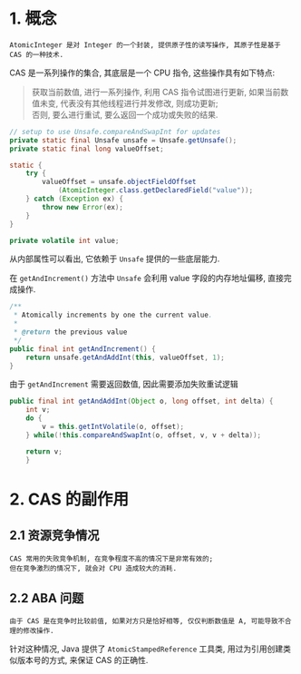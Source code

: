 # 1. 概念

    AtomicInteger 是对 Integer 的一个封装, 提供原子性的读写操作, 其原子性是基于 CAS 的一种技术.
    
CAS 是一系列操作的集合, 其底层是一个 CPU 指令, 这些操作具有如下特点:
> 获取当前数值, 进行一系列操作, 利用 CAS 指令试图进行更新, 如果当前数值未变, 代表没有其他线程进行并发修改, 则成功更新;  
否则, 要么进行重试, 要么返回一个成功或失败的结果.

```java
// setup to use Unsafe.compareAndSwapInt for updates
private static final Unsafe unsafe = Unsafe.getUnsafe();
private static final long valueOffset;

static {
    try {
        valueOffset = unsafe.objectFieldOffset
            (AtomicInteger.class.getDeclaredField("value"));
    } catch (Exception ex) { 
        throw new Error(ex); 
    }
}

private volatile int value;
```

从内部属性可以看出, 它依赖于 `Unsafe` 提供的一些底层能力.

在 `getAndIncrement()` 方法中
`Unsafe` 会利用 value 字段的内存地址偏移, 直接完成操作.
```java
/**
 * Atomically increments by one the current value.
 *
 * @return the previous value
 */
public final int getAndIncrement() {
    return unsafe.getAndAddInt(this, valueOffset, 1);
}
```

由于 `getAndIncrement` 需要返回数值, 因此需要添加失败重试逻辑
```java
public final int getAndAddInt(Object o, long offset, int delta) {
    int v;
    do {
        v = this.getIntVolatile(o, offset);
    } while(!this.compareAndSwapInt(o, offset, v, v + delta));

    return v;
    }
```

# 2. CAS 的副作用
## 2.1 资源竞争情况

    CAS 常用的失败竞争机制, 在竞争程度不高的情况下是非常有效的;
    但在竞争激烈的情况下, 就会对 CPU 造成较大的消耗.
    
## 2.2 ABA 问题

    由于 CAS 是在竞争时比较前值, 如果对方只是恰好相等, 仅仅判断数值是 A, 可能导致不合理的修改操作.
    
针对这种情况, Java 提供了 `AtomicStampedReference` 工具类, 用过为引用创建类似版本号的方式, 来保证 CAS 的正确性.
